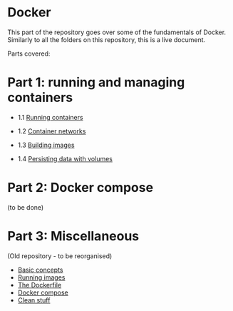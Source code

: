# Docker

This part of the repository goes over some of the fundamentals of Docker. Similarly
to all the folders on this repository, this is a live document.

Parts covered:

# Part 1: running and managing containers

- 1.1 [Running containers](running-containers.md)

- 1.2 [Container networks](docker-networks.md)

- 1.3 [Building images](docker-images.md)

- 1.4 [Persisting data with volumes](docker-volumes.md)
# Part 2: Docker compose

(to be done)

# Part 3: Miscellaneous

(Old repository - to be reorganised)

- [Basic concepts](misc/basic-concepts.md)
- [Running images](misc/run-img.md)
- [The Dockerfile](misc/docker-file.md)
- [Docker compose](misc/docker-compose.md)
- [Clean stuff](misc/clean-stuff.md)
